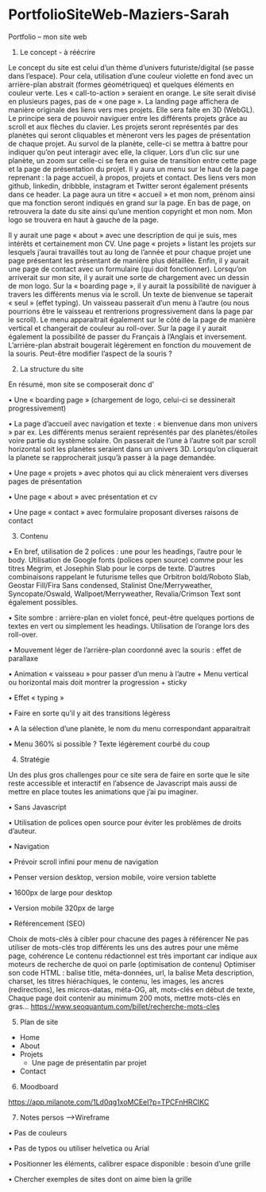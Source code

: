 # PortfolioSiteWeb-Maziers-Sarah

Portfolio – mon site web


1) Le concept - à réécrire

Le concept du site est celui d’un thème d’univers futuriste/digital (se passe dans l’espace). Pour cela, utilisation d’une couleur violette en fond avec un arrière-plan abstrait (formes géométriqueq) et quelques éléments en couleur verte. Les « call-to-action » seraient en orange. Le site serait divisé en plusieurs pages, pas de « one page ».
La landing page affichera de manière originale des liens vers mes projets. Elle sera faite en 3D (WebGL). Le principe sera de pouvoir naviguer entre les différents projets grâce au scroll et aux flèches du clavier. Les projets seront représentés par des planètes qui seront cliquables et mèneront vers les pages de présentation de chaque projet. Au survol de la planète, celle-ci se mettra à battre pour indiquer qu’on peut interagir avec elle, la cliquer. Lors d’un clic sur une planète, un zoom sur celle-ci se fera en guise de transition entre cette page et la page de présentation du projet.
Il y aura un menu sur le haut de la page reprenant : la page accueil, à propos, projets et contact. Des liens vers mon github, linkedin, dribbble, instagram et Twitter seront également présents dans ce header.
La page aura un titre « accueil » et mon nom, prénom ainsi que ma fonction seront indiqués en grand sur la page.
En bas de page, on retrouvera la date du site ainsi qu’une mention copyright et mon nom.
Mon logo se trouvera en haut à gauche de la page.

Il y aurait une page « about » avec une description de qui je suis, mes intérêts et certainement mon CV. Une page « projets » listant les projets sur lesquels j’aurai travaillés tout au long de l’année et pour chaque projet une page présentant les présentant de manière plus détaillée. Enfin, il y aurait une page de contact avec un formulaire (qui doit fonctionner).
Lorsqu’on arriverait sur mon site, il y aurait une sorte de chargement avec un dessin de mon logo. Sur la « boarding page », il y aurait la possibilité de naviguer à travers les différents menus via le scroll. Un texte de bienvenue se taperait « seul » (effet typing). Un vaisseau passerait d’un menu à l’autre (ou nous pourrions être le vaisseau et rentrerions progressivement dans la page par le scroll). Le menu apparaitrait également sur le côté de la page de manière vertical et changerait de couleur au roll-over. Sur la page il y aurait également la possibilité de passer du Français à l’Anglais et inversement. L’arrière-plan abstrait bougerait légèrement en fonction du mouvement de la souris. Peut-être modifier l’aspect de la souris ? 


2) La structure du site

En résumé, mon site se composerait donc d’
	
•	Une « boarding page » (chargement de logo, celui-ci se dessinerait progressivement)

•	La page d’accueil avec navigation et texte : « bienvenue dans mon univers » par ex. Les différents menus seraient représentés par des planètes/étoiles voire partie du système solaire. On passerait de l’une à l’autre soit par scroll horizontal soit les planètes seraient dans un univers 3D. Lorsqu’on cliquerait la planete se rapprocherait jusqu’à passer à la page demandée.

•	Une page « projets » avec photos qui au click mèneraient vers diverses pages de présentation

•	Une page « about » avec présentation et cv

•	Une page « contact » avec formulaire proposant diverses raisons de contact


3) Contenu

• En bref, utilisation de 2 polices : une pour les headings, l’autre pour le body. Utilisation de Google fonts (polices open source) comme pour les titres Megrim, et Josephin Slab pour le corps de texte.
			D’autres combinaisons rappelant le futurisme telles que Orbitron bold/Roboto Slab, Geostar Fill/Fira Sans condensed, Stalinist One/Merryweather, Syncopate/Oswald, Wallpoet/Merryweather, Revalia/Crimson Text sont également possibles.

• Site sombre : arrière-plan en violet foncé, peut-être quelques portions de textes en vert ou simplement les headings. Utilisation de l’orange lors des roll-over.

• Mouvement léger de l’arrière-plan coordonné avec la souris : effet de parallaxe

• Animation « vaisseau » pour passer d’un menu à l’autre + Menu vertical ou horizontal mais doit montrer la progression + sticky

• Effet « typing »

• Faire en sorte qu’il y ait des transitions légèress

• A la sélection d’une planète, le nom du menu correspondant apparaitrait

• Menu 360% si possible ? Texte légèrement courbé du coup


4) Stratégie

Un des plus gros challenges pour ce site sera de faire en sorte que le site reste accessible et interactif en l’absence de Javascript       mais aussi de mettre en place toutes les animations que j’ai pu imaginer.

• Sans Javascript

• Utilisation de polices open source pour éviter les problèmes de droits d’auteur.

• Navigation

• Prévoir scroll infini pour menu de navigation

• Penser version desktop, version mobile, voire version tablette

• 1600px de large pour desktop

• Version mobile 320px de large
		
• Référencement (SEO)
		
Choix de mots-clés à cibler pour chacune des pages à référencer
Ne pas utiliser de mots-clés trop différents les uns des autres pour une même page, cohérence
Le contenu rédactionnel est très important car indique aux moteurs de recherche de quoi on parle (optimisation de contenu)
Optimiser son code HTML : balise title, méta-données, url, la balise Meta description, charset, les titres hiérachiques, le contenu, les images, les ancres (redirections), les micros-datas, méta-OG, alt, mots-clés en début de texte, Chaque page doit contenir au minimum 200 mots, mettre mots-clés en gras...
https://www.seoquantum.com/billet/recherche-mots-cles

5) Plan de site
- Home
- About
- Projets
	- Une page de présentatin par projet
- Contact

6) Moodboard

https://app.milanote.com/1Ld0qg1xoMCEeI?p=TPCFnHRCIKC

7) Notes persos -->Wireframe

• Pas de couleurs

• Pas de typos ou utiliser helvetica ou Arial

• Positionner les éléments, calibrer espace disponible : besoin d’une grille

• Chercher exemples de sites dont on aime bien la grille


